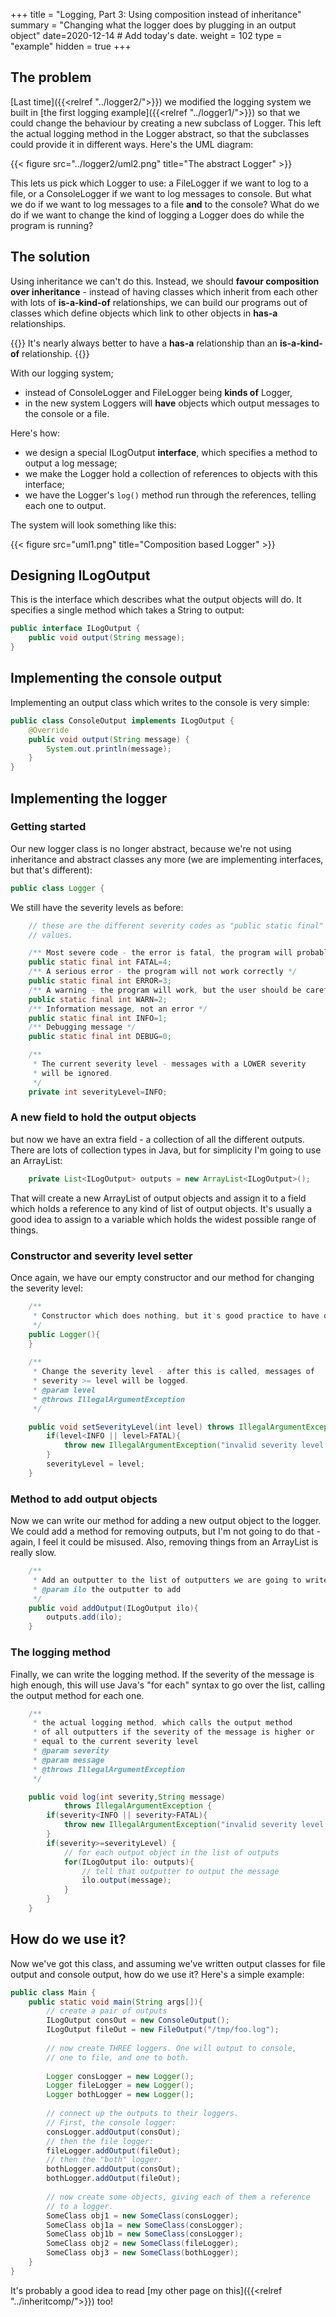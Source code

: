 +++
title = "Logging, Part 3: Using composition instead of inheritance"
summary = "Changing what the logger does by plugging in an output object"
date=2020-12-14  # Add today's date.
weight = 102
type = "example"
hidden = true
+++

## The problem

[Last time]({{<relref "../logger2/">}}) we modified the logging system we built in
[the first logging example]({{<relref "../logger1/">}}) so that we could change the
behaviour by creating a new subclass of Logger. This left the actual logging method
in the Logger abstract, so that the subclasses could provide it in different ways.
Here's the UML diagram:

{{< figure src="../logger2/uml2.png" title="The abstract Logger" >}}

This lets us pick which Logger to use: a FileLogger if we want to log to a file, or
a ConsoleLogger if we want to log messages to console.
But what we do if we want to log messages to a file **and** to the console?
What do we do if we want to change the kind of logging a Logger does do while
the program is running?

## The solution

Using inheritance we can't do this. Instead, we should
**favour composition over inheritance** - instead of having classes which
inherit from each other with lots of **is-a-kind-of** relationships, we
can build our programs out of classes which define objects which link to
other objects in **has-a** relationships.

{{<important>}}
It's nearly always better to have a **has-a** relationship than
an **is-a-kind-of** relationship.
{{</important>}}

With our logging system;
* instead of ConsoleLogger and FileLogger being **kinds of** Logger,
* in the new system Loggers will **have** objects which output messages to the console or a file.

Here's how:
* we design a special ILogOutput **interface**, which specifies a method to output a log message;
* we make the Logger hold a collection of references to objects with this interface;
* we have the Logger's ```log()``` method run through the references, telling each one to output.

The system will look something like this:

{{< figure src="uml1.png" title="Composition based Logger" >}}


## Designing ILogOutput

This is the interface which describes what the output objects will do. It
specifies a single method which takes a String to output:

```java
public interface ILogOutput {
    public void output(String message);
}
```

## Implementing the console output

Implementing an output class which writes to the console is very simple:

```java
public class ConsoleOutput implements ILogOutput {
    @Override
    public void output(String message) {
        System.out.println(message);
    }
}
```

## Implementing the logger

### Getting started
Our new logger class is no longer abstract, because we're not using inheritance and abstract classes any more
(we are implementing interfaces, but that's different):

```java
public class Logger {
```

We still have the severity levels as before:
```java
    // these are the different severity codes as "public static final"
    // values.

    /** Most severe code - the error is fatal, the program will probably exit */
    public static final int FATAL=4;
    /** A serious error - the program will not work correctly */
    public static final int ERROR=3;
    /** A warning - the program will work, but the user should be careful */
    public static final int WARN=2;
    /** Information message, not an error */
    public static final int INFO=1;
    /** Debugging message */
    public static final int DEBUG=0;

    /**
     * The current severity level - messages with a LOWER severity
     * will be ignored.
     */
    private int severityLevel=INFO;
```

### A new field to hold the output objects
but now we have an extra field - a collection of all the different outputs. There are lots of collection
types in Java, but for simplicity I'm going to use an ArrayList:

```java
    private List<ILogOutput> outputs = new ArrayList<ILogOutput>();
```
That will create a new ArrayList of output objects and assign it to a field which holds a reference to any kind of list
of output objects. It's usually a good idea to assign to a variable which holds the widest possible range of things. 

### Constructor and severity level setter
Once again, we have our empty constructor and our method for changing the severity level:
```java
    /**
     * Constructor which does nothing, but it's good practice to have one.
     */
    public Logger(){
    }
    
    /**
     * Change the severity level - after this is called, messages of
     * severity >= level will be logged.
     * @param level
     * @throws IllegalArgumentException
     */

    public void setSeverityLevel(int level) throws IllegalArgumentException {
        if(level<INFO || level>FATAL){
            throw new IllegalArgumentException("invalid severity level!");
        }
        severityLevel = level;
    }
```

### Method to add output objects
Now we can write our method for adding a new output object to the logger. We could add a method for removing
outputs, but I'm not going to do that - again, I feel it could be misused. Also, removing things from
an ArrayList is really slow.

```java
    /**
     * Add an outputter to the list of outputters we are going to write to
     * @param ilo the outputter to add
     */
    public void addOutput(ILogOutput ilo){
        outputs.add(ilo);
    }
```

### The logging method
Finally, we can write the logging method. If the severity of the message is high enough,
this will use Java's "for each" syntax to go over the list,
calling the output method for each one.


```java
    /**
     * the actual logging method, which calls the output method
     * of all outputters if the severity of the message is higher or
     * equal to the current severity level
     * @param severity
     * @param message
     * @throws IllegalArgumentException
     */

    public void log(int severity,String message)
            throws IllegalArgumentException {
        if(severity<INFO || severity>FATAL){
            throw new IllegalArgumentException("invalid severity level!");
        }
        if(severity>=severityLevel) {
            // for each output object in the list of outputs
            for(ILogOutput ilo: outputs){
                // tell that outputter to output the message
                ilo.output(message);
            }
        }
    }
```

## How do we use it?

Now we've got this class, and assuming we've written output classes for file output and console output, how do we use it?
Here's a simple example:

```java
public class Main {
    public static void main(String args[]){
        // create a pair of outputs
        ILogOutput consOut = new ConsoleOutput();
        ILogOutput fileOut = new FileOutput("/tmp/foo.log");
        
        // now create THREE loggers. One will output to console,
        // one to file, and one to both.
        
        Logger consLogger = new Logger();
        Logger fileLogger = new Logger();
        Logger bothLogger = new Logger();
        
        // connect up the outputs to their loggers.
        // First, the console logger:
        consLogger.addOutput(consOut);
        // then the file logger:
        fileLogger.addOutput(fileOut);
        // then the "both" logger:
        bothLogger.addOutput(consOut);
        bothLogger.addOutput(fileOut);
        
        // now create some objects, giving each of them a reference
        // to a logger.
        SomeClass obj1 = new SomeClass(consLogger);
        SomeClass obj1a = new SomeClass(consLogger);
        SomeClass obj1b = new SomeClass(consLogger);
        SomeClass obj2 = new SomeClass(fileLogger);
        SomeClass obj3 = new SomeClass(bothLogger);
    }
}
```

It's probably a good idea to read 
[my other page on this]({{<relref "../inheritcomp/">}}) too!
